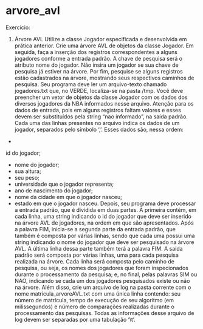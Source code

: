 # arvore_avl

Exercício:
1. Árvore AVL
Utilize a classe
Jogador especificada e desenvolvida em prática anterior.
Crie uma árvore AVL de objetos da classe
Jogador. Em seguida, faça a inserção
dos registros correspondentes a alguns jogadores conforme a entrada padrão. A
chave de pesquisa será o atributo
nome do jogador. Não insira um jogador se
sua chave de pesquisa já estiver na árvore. Por fim, pesquise se alguns registros
estão cadastrados na árvore, mostrando seus respectivos caminhos de pesquisa.
Seu programa deve ler um arquivo-texto chamado jogadores.txt que, no
VERDE, localiza-se na pasta /tmp. Você deve preencher um vetor de objetos
da classe
Jogador com os dados dos diversos jogadores da NBA informados
nesse arquivo. Atenção para os dados de entrada, pois em alguns registros
faltam valores e esses devem ser substituídos pela
string “nao informado”, na
saída padrão.
Cada uma das linhas presentes no arquivo indica os dados de um jogador,
separados pelo símbolo ‘,’. Esses dados são, nessa ordem:
-
id do jogador;
- nome do jogador;
- sua altura;
- seu peso;
- universidade que o jogador representa;
- ano de nascimento do jogador;
- nome da cidade em que o jogador nasceu;
- estado em que o jogador nasceu.
Depois, seu programa deve processar a entrada padrão, que é dividida em duas
partes. A primeira contém, em cada linha, uma
string indicando o
id do
jogador que deve ser inserido na árvore AVL de jogadores, na ordem em que
são apresentados.
Após a palavra FIM, inicia-se a segunda parte da entrada padrão, que também é
composta por várias linhas, sendo que cada uma possui uma
string indicando o
nome do jogador que deve ser pesquisado na árvore AVL. A última linha dessa
parte também terá a palavra FIM.
A saída padrão será composta por várias linhas, uma para cada pesquisa
realizada na árvore. Cada linha será composta pelo caminho de pesquisa, ou
seja, os
nomes dos jogadores que foram inspecionados durante o
processamento da pesquisa; e, no final, pelas palavras SIM ou NAO, indicando
se cada um dos jogadores pesquisados existe ou não na árvore.
Além disso, crie um arquivo de
log na pasta corrente com o nome
matrícula_arvoreAVL.txt com uma única linha contendo: seu número de
matrícula, tempo de execução de seu algoritmo (em milissegundos) e número de
comparações realizadas durante o processamento das pesquisas. Todas as
informações desse arquivo de
log devem ser separadas por uma tabulação ‘\t’.
